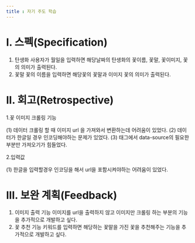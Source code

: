 ```yaml
---
title : 자기 주도 학습
---
```


# I. 스펙(Specification) 

1. 탄생화
사용자가 월일을 입력하면 해당날짜의 탄생화의 꽃이름, 꽃말, 꽃이미지, 꽃의 의미가 출력된다.
2. 꽃말
꽃의 이름을 입력하면 해당꽃의 꽃말과 이미지 꽃의 의미가 출력된다.

# II. 회고(Retrospective)

1.꽃 이미지 크롤링 기능  

(1) 데이터 크롤링 할 때 이미지 url 을 가져와서 변환하는데 어려움이 있었다. 
(2) 데이터가 한글일 경우 인코딩해야하는 문제가 있었다.
(3) <img>태그에서 data-source의 필요한 부분만 가져오기가 힘들었다.

2.입력값

(1) 한글을 입력할경우 인코딩을 해서 url을 포함시켜야하는 어려움이 있었다.


# III. 보완 계획(Feedback)

1. 이미지 출력 기능
이미지를 url을 출력하지 않고 이미지만 크롤링 하는 부분의 기능을 추가적으로 개발하고 싶다.
2. 꽃 추천 기능
키워드를 입력하면 해당하는 꽃말을 가진 꽃을 추천해주는 기능을 추가적으로 개발하고 싶다.
